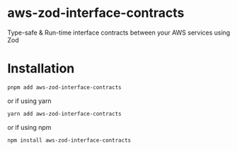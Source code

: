# aws-zod-interface-contracts

Type-safe & Run-time interface contracts between your AWS services using Zod

# Installation

```bash
pnpm add aws-zod-interface-contracts
```

or if using yarn

```bash
yarn add aws-zod-interface-contracts
```

or if using npm

```bash
npm install aws-zod-interface-contracts
```
